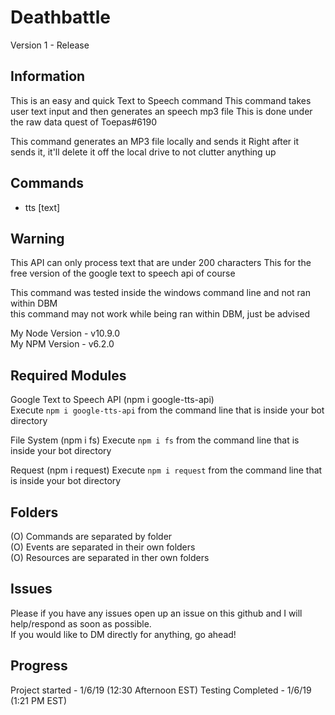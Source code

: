 # Deathbattle 
Version 1 - Release

## Information
This is an easy and quick Text to Speech command
This command takes user text input and then generates an speech mp3 file
This is done under the raw data quest of Toepas#6190

This command generates an MP3 file locally and sends it
Right after it sends it, it'll delete it off the local drive to not clutter anything up

## Commands
- tts [text]

## Warning
This API can only process text that are under 200 characters
This for the free version of the google text to speech api of course

This command was tested inside the windows command line and not ran within DBM  
this command may not work while being ran within DBM, just be advised

My Node Version - v10.9.0   
My NPM Version - v6.2.0  

## Required Modules
Google Text to Speech API (npm i google-tts-api)  
Execute `npm i google-tts-api` from the command line that is inside your bot directory  

File System (npm i fs)
Execute `npm i fs` from the command line that is inside your bot directory

Request (npm i request)
Execute `npm i request` from the command line that is inside your bot directory

## Folders
(O) Commands are separated by folder   
(O) Events are separated in their own folders  
(O) Resources are separated in ther own folders  

## Issues
Please if you have any issues open up an issue on this github and I will help/respond as soon as possible.  
If you would like to DM directly for anything, go ahead!  

## Progress
Project started - 1/6/19 (12:30 Afternoon EST)
Testing Completed - 1/6/19 (1:21 PM EST)


